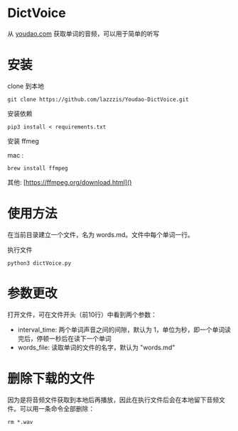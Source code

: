 # DictVoice

从 [youdao.com]() 获取单词的音频，可以用于简单的听写

# 安装

clone 到本地

```
git clone https://github.com/lazzzis/Youdao-DictVoice.git
```

安装依赖

```
pip3 install < requirements.txt
```

安装 ffmeg

mac :

```
brew install ffmpeg
```

其他: [https://ffmpeg.org/download.html]()

# 使用方法

在当前目录建立一个文件，名为 words.md。文件中每个单词一行。

执行文件

```
python3 dictVoice.py
```

# 参数更改

打开文件，可在文件开头（前10行）中看到两个参数：

- interval_time: 两个单词声音之间的间隙，默认为 1，单位为秒，即一个单词读完后，停顿一秒后在读下一个单词
- words_file: 读取单词的文件的名字，默认为 "words.md"

# 删除下载的文件

因为是将音频文件获取到本地后再播放，因此在执行文件后会在本地留下音频文件。可以用一条命令全部删除：

```
rm *.wav
```

